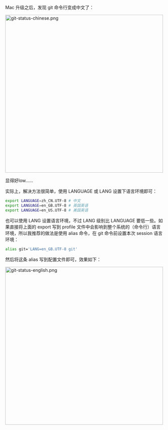 Mac 升级之后，发现 git 命令行变成中文了：

<div style="text-align: left;">
  <img src="https://ituknown.cn/git-media/LANG/git-status-chinese.png" alt="git-status-chinese.png" width="500" />
</div>

显得好low......

实际上，解决方法很简单，使用 LANGUAGE 或 LANG 设置下语言环境即可：

```bash
export LANGUAGE=zh_CN.UTF-8 # 中文
export LANGUAGE=en_GB.UTF-8 # 英国英语
export LANGUAGE=en_US.UTF-8 # 美国英语
```

也可以使用 LANG 设置语言环境，不过 LANG 级别比 LANGUAGE 要低一些。如果直接将上面的 export 写到 profile 文件中会影响到整个系统的（命令行）语言环境，所以我推荐的做法是使用 alias 命令，在 git 命令前设置本次 session 语言环境：

```bash
alias git='LANG=en_GB.UTF-8 git'
```

然后将这条 alias 写到配置文件即可，效果如下：

<div style="text-align: left;">
  <img src="https://ituknown.cn/git-media/LANG/git-status-english.png" alt="git-status-english.png" width="500" />
</div>